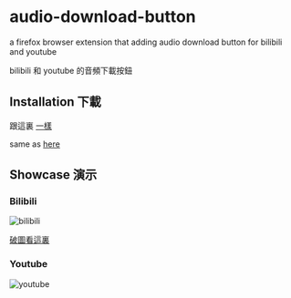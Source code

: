 # audio-download-button
a firefox browser extension that adding audio download button for bilibili and youtube

bilibili 和 youtube 的音頻下載按鈕


## Installation 下載

跟這裏 [一樣](https://github.com/eric2788/Bilibili-Vup-Stream-Details#installation)

same as [here](https://github.com/eric2788/Bilibili-Vup-Stream-Details#installation)

## Showcase 演示

### Bilibili

![bilibili](https://cdn.discordapp.com/attachments/415882741092057088/774593023325634570/ezgif.com-resize.gif)

[破圖看這裏](https://cdn.discordapp.com/attachments/415882741092057088/774593023325634570/ezgif.com-resize.gif)


### Youtube

![youtube](https://i.gyazo.com/d7b0eecb78b1a44ce9f396d542fea1a0.gif)
